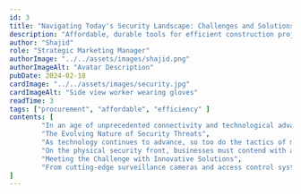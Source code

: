 ```yaml
---
id: 3
title: "Navigating Today's Security Landscape: Challenges and Solutions."
description: "Affordable, durable tools for efficient construction projects."
author: "Shajid"
role: "Strategic Marketing Manager"
authorImage: "../../assets/images/shajid.png"
authorImageAlt: "Avatar Description"
pubDate: 2024-02-18
cardImage: "../../assets/images/security.jpg"
cardImageAlt: "Side view worker wearing gloves"
readTime: 3
tags: ["procurement", "affordable", "efficiency" ]
contents: [
        "In an age of unprecedented connectivity and technological advancement, the importance of robust security measures cannot be overstated. From protecting physical assets to safeguarding sensitive data, businesses and individuals alike face a myriad of security challenges in today's digital age. At UNV Dubai, we understand these challenges all too well, and we're committed to providing innovative solutions to help you navigate the complexities of modern security threats.",
        "The Evolving Nature of Security Threats",
        "As technology continues to advance, so too do the tactics of malicious actors. Cybercrime, in particular, poses a significant threat to businesses of all sizes, with attacks ranging from data breaches and ransomware to phishing scams and social engineering. The proliferation of Internet of Things (IoT) devices further exacerbates these risks, introducing new vulnerabilities that can be exploited by cybercriminals.",
        "On the physical security front, businesses must contend with a diverse array of threats, including theft, vandalism, and unauthorized access. With the rise of global terrorism and geopolitical instability, the need for comprehensive security measures has never been greater. Traditional security systems are no longer sufficient to address these multifaceted challenges, requiring a more integrated and proactive approach to security management.",
        "Meeting the Challenge with Innovative Solutions",
        "From cutting-edge surveillance cameras and access control systems to advanced analytics and monitoring solutions, we offer a comprehensive suite of security technologies to safeguard your premises and assets. Our partnerships with industry-leading brands like UNV Cameras ensure that you have access to the latest innovations in security technology, empowering you to stay one step ahead of potential threats."
]
---
```

